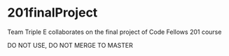 # 201finalProject
Team Triple E collaborates on the final project of Code Fellows 201 course

DO NOT USE, DO NOT MERGE TO MASTER
